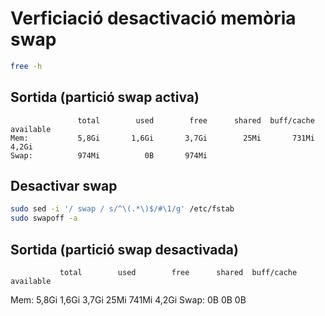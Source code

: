 # Verficiació desactivació memòria swap
```bash
free -h
```
## Sortida (partició swap activa)
```
               total        used        free      shared  buff/cache   available
Mem:           5,8Gi       1,6Gi       3,7Gi        25Mi       731Mi       4,2Gi
Swap:          974Mi          0B       974Mi
```
## Desactivar swap

```bash
sudo sed -i '/ swap / s/^\(.*\)$/#\1/g' /etc/fstab
sudo swapoff -a
```

## Sortida (partició swap desactivada)
               total        used        free      shared  buff/cache   available
Mem:           5,8Gi       1,6Gi       3,7Gi        25Mi       741Mi       4,2Gi
Swap:             0B          0B          0B
